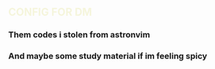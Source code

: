 ## <span style='color:beige'>$\text{CONFIG FOR DM}$ </span> 
    
### $\text{Them codes i stolen from astronvim}$ 

### $\text{And maybe some study material if im feeling spicy}$ 
